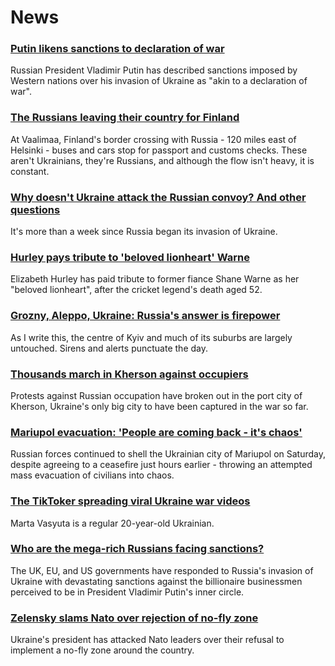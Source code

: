 # News
### [Putin likens sanctions to declaration of war](https://www.bbc.com/news/world-europe-60633482)
Russian President Vladimir Putin has described sanctions imposed by Western nations over his invasion of Ukraine as "akin to a declaration of war".
### [The Russians leaving their country for Finland](https://www.bbc.com/news/world-60624500)
At Vaalimaa, Finland's border crossing with Russia - 120 miles east of Helsinki - buses and cars stop for passport and customs checks. These aren't Ukrainians, they're Russians, and although the flow isn't heavy, it is constant.
### [Why doesn't Ukraine attack the Russian convoy? And other questions](https://www.bbc.com/news/world-60617145)
It's more than a week since Russia began its invasion of Ukraine. 
### [Hurley pays tribute to 'beloved lionheart' Warne](https://www.bbc.com/news/uk-60634012)
Elizabeth Hurley has paid tribute to former fiance Shane Warne as her "beloved lionheart", after the cricket legend's death aged 52.
### [Grozny, Aleppo, Ukraine: Russia's answer is firepower](https://www.bbc.com/news/world-europe-60631433)
As I write this, the centre of Kyiv and much of its suburbs are largely untouched. Sirens and alerts punctuate the day. 
### [Thousands march in Kherson against occupiers](https://www.bbc.com/news/world-europe-60632587)
Protests against Russian occupation have broken out in the port city of Kherson, Ukraine's only big city to have been captured in the war so far.
### [Mariupol evacuation: 'People are coming back - it's chaos'](https://www.bbc.com/news/world-europe-60629851)
Russian forces continued to shell the Ukrainian city of Mariupol on Saturday, despite agreeing to a ceasefire just hours earlier - throwing an attempted mass evacuation of civilians into chaos.
### [The TikToker spreading viral Ukraine war videos](https://www.bbc.com/news/technology-60613331)
Marta Vasyuta is a regular 20-year-old Ukrainian.
### [Who are the mega-rich Russians facing sanctions?](https://www.bbc.com/news/uk-60593022)
The UK, EU, and US governments have responded to Russia's invasion of Ukraine with devastating sanctions against the billionaire businessmen perceived to be in President Vladimir Putin's inner circle.
### [Zelensky slams Nato over rejection of no-fly zone](https://www.bbc.com/news/world-europe-60629175)
Ukraine's president has attacked Nato leaders over their refusal to implement a no-fly zone around the country. 
